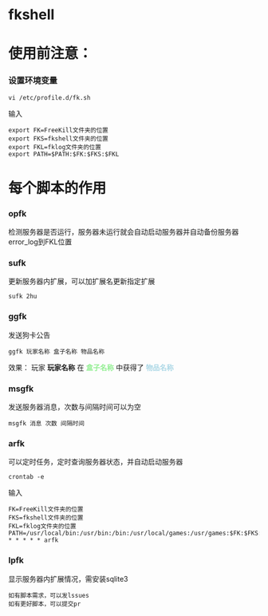 # fkshell
# 使用前注意：
### 设置环境变量
```shell
vi /etc/profile.d/fk.sh
```
输入
```shell
export FK=FreeKill文件夹的位置
export FKS=fkshell文件夹的位置
export FKL=fklog文件夹的位置
export PATH=$PATH:$FK:$FKS:$FKL
```
# 每个脚本的作用
### opfk
检测服务器是否运行，服务器未运行就会自动启动服务器并自动备份服务器error_log到FKL位置
### sufk
更新服务器内扩展，可以加扩展名更新指定扩展
```shell
sufk 2hu
```
### ggfk
发送狗卡公告 
```shell
ggfk 玩家名称 盒子名称 物品名称
```
效果：
玩家 **玩家名称** 在 **<font color=lightgreen>盒子名称</font>** 中获得了 **<font color=lightblue>物品名称</font>**
### msgfk
发送服务器消息，次数与间隔时间可以为空
```shell
msgfk 消息 次数 间隔时间
```
### arfk
可以定时任务，定时查询服务器状态，并自动启动服务器
```shell
crontab -e
```
输入
```shell
FK=FreeKill文件夹的位置
FKS=fkshell文件夹的位置
FKL=fklog文件夹的位置
PATH=/usr/local/bin:/usr/bin:/bin:/usr/local/games:/usr/games:$FK:$FKS:$FKL
* * * * * arfk
```
### lpfk
显示服务器内扩展情况，需安装sqlite3

```
如有脚本需求，可以发lssues
如有更好脚本，可以提交pr
```
